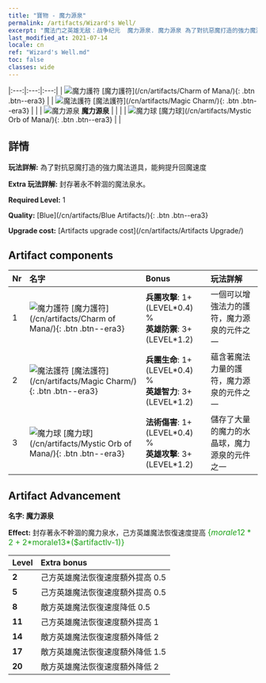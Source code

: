 ```yaml
---
title: "寶物 - 魔力源泉"
permalink: /artifacts/Wizard's Well/
excerpt: "魔法门之英雄无敌：战争纪元  魔力源泉. 魔力源泉 為了對抗惡魔打造的強力魔法道具，能夠提升回魔速度"
last_modified_at: 2021-07-14
locale: cn
ref: "Wizard's Well.md"
toc: false
classes: wide
---
```


  |:---:|:---:|:---:| 
  | ![魔力護符](/images/t/artifact_40211.png) [魔力護符](/cn/artifacts/Charm of Mana/){: .btn .btn--era3} |   | ![魔法護符](/images/t/artifact_40212.png) [魔法護符](/cn/artifacts/Magic Charm/){: .btn .btn--era3} | 
  |   | ![魔力源泉](/images/t/icon_artifact_21.png) **魔力源泉** |  | 
  |   | ![魔力球](/images/t/artifact_40213.png) [魔力球](/cn/artifacts/Mystic Orb of Mana/){: .btn .btn--era3} |   | 


## 詳情

 **玩法詳解:** 為了對抗惡魔打造的強力魔法道具，能夠提升回魔速度

 **Extra 玩法詳解:** 封存著永不幹涸的魔法泉水。

 **Required Level:** 1

 **Quality:** [Blue](/cn/artifacts/Blue Artifacts/){: .btn .btn--era3}

 **Upgrade cost:** [Artifacts upgrade cost](/cn/artifacts/Artifacts Upgrade/)



## Artifact components

  | Nr |    名字    |   Bonus | 玩法詳解 | 
  |:---|:-----------|:--------|:------------| 
  | 1 | ![魔力護符](/images/t/artifact_40211.png) [魔力護符](/cn/artifacts/Charm of Mana/){: .btn .btn--era3} | **兵團攻擊**: 1+(LEVEL\*0.4) %<br/>**英雄防禦**: 3+(LEVEL\*1.2) | 一個可以增強法力的護符，魔力源泉的元件之一 | 
  | 2 | ![魔法護符](/images/t/artifact_40212.png) [魔法護符](/cn/artifacts/Magic Charm/){: .btn .btn--era3} | **兵團生命**: 1+(LEVEL\*0.4) %<br/>**英雄智力**: 3+(LEVEL\*1.2) | 蘊含著魔法力量的護符，魔力源泉的元件之一 | 
  | 3 | ![魔力球](/images/t/artifact_40213.png) [魔力球](/cn/artifacts/Mystic Orb of Mana/){: .btn .btn--era3} | **法術傷害**: 1+(LEVEL\*0.4) %<br/>**英雄攻擊**: 3+(LEVEL\*1.2) | 儲存了大量的魔力的水晶球，魔力源泉的元件之一 | 


## Artifact Advancement

 **名字: 魔力源泉**

 **Effect:** 封存著永不幹涸的魔力泉水，己方英雄魔法恢復速度提高 <span style="color: #1ca216;font-size:16px">{$morale12*2+2*$morale13*($artifactlv-1)}</span>

  |  Level  |    Extra bonus  | 
  |:--------|:----------------| 
  | **2** | 己方英雄魔法恢復速度額外提高 0.5 | 
  | **5** | 己方英雄魔法恢復速度額外提高 0.5 | 
  | **8** | 敵方英雄魔法恢復速度降低 0.5 | 
  | **11** | 己方英雄魔法恢復速度額外提高 1 | 
  | **14** | 敵方英雄魔法恢復速度額外降低 2 | 
  | **17** | 敵方英雄魔法恢復速度額外降低 1.5 | 
  | **20** | 敵方英雄魔法恢復速度額外降低 2 | 
